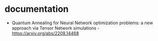 # documentation

- Quantum Annealing for Neural Network optimization problems: a new approach via Tensor Network simulations - https://arxiv.org/abs/2208.14468
